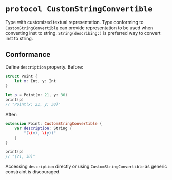 # `protocol CustomStringConvertible`

Type with customized textual representation. Type conforming to `CustomStringConvertible` can provide representation to be used when converting inst to string. `String(describing:)` is preferred way to convert inst to string.

## Conformance

Define `description` property. Before:

```swift
struct Point {
    let x: Int, y: Int
}

let p = Point(x: 21, y: 30)
print(p)
// "Point(x: 21, y: 30)"
```

After:

```swift
extension Point: CustomStringConvertible {
    var description: String {
        "(\(x), \(y))"
    }
}

print(p)
// "(21, 30)"
```

Accessing `description` directly or using `CustomStringConvertible` as generic constraint is discouraged.
